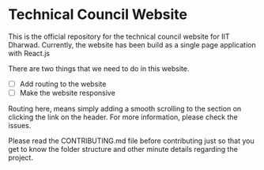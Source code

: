 # Technical Council Website
This is the official repository for the technical council website for IIT Dharwad.
Currently, the website has been build as a single page application with React.js

There are two things that we need to do in this website.

- [ ] Add routing to the website
- [ ] Make the website responsive

Routing here, means simply adding a smooth scrolling to the section on clicking the link on the header.
For more information, please check the issues.

Please read the CONTRIBUTING.md file before contributing just so that you get to know the folder structure and other minute details regarding the project. 
